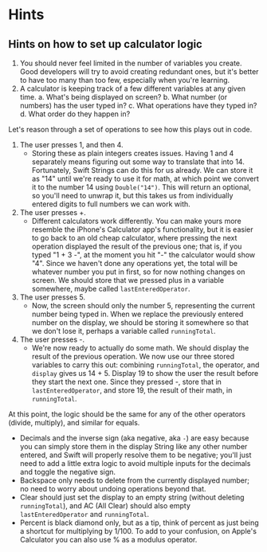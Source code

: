 #  Hints

##  Hints on how to set up calculator logic

1. You should never feel limited in the number of variables you create. Good developers will try to avoid creating redundant ones, but it's better to have too many than too few, especially when you're learning.
2. A calculator is keeping track of a few different variables at any given time.
    a. What's being displayed on screen?
    b. What number (or numbers) has the user typed in?
    c. What operations have they typed in?
    d. What order do they happen in?
    
Let's reason through a set of operations to see how this plays out in code.

1. The user presses 1, and then 4.
    - Storing these as plain integers creates issues. Having 1 and 4 separately means figuring out some way to translate that into 14. Fortunately, Swift Strings can do this for us already. We can store it as "14" until we're ready to use it for math, at which point we convert it to the number 14 using `Double("14")`. This will return an optional, so you'll need to unwrap it, but this takes us from individually entered digits to full numbers we can work with.
2. The user presses +.
    - Different calculators work differently. You can make yours more resemble the iPhone's Calculator app's functionality, but it is easier to go back to an old cheap calculator, where pressing the next operation displayed the result of the previous one; that is, if you typed "1 + 3 -", at the moment you hit "-" the calculator would show "4". Since we haven't done any operations yet, the total will be whatever number you put in first, so for now nothing changes on screen. We should store that we pressed plus in a variable somewhere, maybe called `lastEnteredOperator`.
3. The user presses 5.
    - Now, the screen should only the number 5, representing the current number being typed in. When we replace the previously entered number on the display, we should be storing it somewhere so that we don't lose it, perhaps a variable called `runningTotal`.
4. The user presses -.
    - We're now ready to actually do some math. We should display the result of the previous operation. We now use our three stored variables to carry this out: combining `runningTotal`, the operator, and `display` gives us 14 + 5. Display 19 to show the user the result before they start the next one. Since they pressed -, store that in `lastEnteredOperator`, and store 19, the result of their math, in `runningTotal`.

At this point, the logic should be the same for any of the other operators (divide, multiply), and similar for equals. 
- Decimals and the inverse sign (aka negative, aka `-`) are easy because you can simply store them in the display String like any other number entered, and Swift will properly resolve them to be negative; you'll just need to add a little extra logic to avoid multiple inputs for the decimals and toggle the negative sign.
- Backspace only needs to delete from the currently displayed number; no need to worry about undoing operations beyond that.
- Clear should just set the display to an empty string (without deleting `runningTotal`), and AC (All Clear) should also empty `lastEnteredOperator` and `runningTotal`.
- Percent is black diamond only, but as a tip, think of percent as just being a shortcut for multiplying by 1/100. To add to your confusion, on Apple's Calculator you can also use % as a modulus operator.
